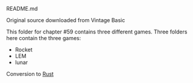 README.md

Original source downloaded from Vintage Basic

This folder for chapter #59 contains three different games.  Three folders here contain the three games:

 - Rocket
 - LEM
 - lunar

Conversion to [Rust](https://www.rust-lang.org)

